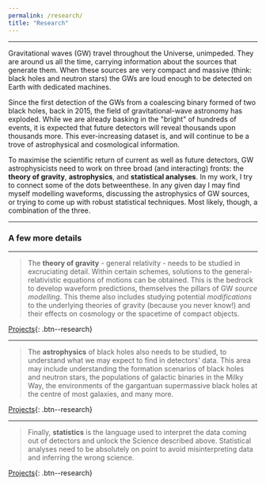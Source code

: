 ```yaml
---
permalink: /research/
title: "Research"
---
```


------------------

Gravitational waves (GW) travel throughout the Universe, unimpeded. They are around us all the time, carrying information about the sources that generate them. When these sources are very compact and massive (think: black holes and neutron stars) the GWs are loud enough to be detected on Earth with dedicated machines.

Since the first detection of the GWs from a coalescing binary formed of two black holes, back in 2015, the field of gravitational-wave astronomy has exploded. While we are already basking in the "bright" of hundreds of events, it is expected that future detectors will reveal thousands upon thousands more. This ever-increasing dataset is, and will continue to be a trove of astrophysical and cosmological information.

To maximise the scientific return of current as well as future detectors, GW astrophysicists need to work on three broad (and interacting) fronts: the **theory of gravity**, **astrophysics**, and **statistical analyses**. In my work, I try to connect some of the dots betweenthese. In any given day I may find myself modelling waveforms, discussing the astrophysics of GW sources, or trying to come up with robust statistical techniques. Most likely, though, a combination of the three.


------------------

### A few more details

------------------


>The **theory of gravity** - general relativity - needs to be studied in excruciating detail. Within certain schemes, solutions to the general-relativistic equations of motions can be obtained. This is the bedrock to develop waveform predictions, themselves the pillars of GW *source modelling*. This theme also includes studying potential *modifications* to the underlying theories of gravity (because you never know!) and their effects on cosmology or the spacetime of compact objects. 

[Projects](https://inspirehep.net/authors/1755036?ui-citation-summary=true){: .btn--research}


------------------


>The **astrophysics** of black holes also needs to be studied, to understand what we may expect to find in detectors' data. This area may include understanding the formation scenarios of black holes and neutron stars,  the populations of galactic binaries in the Milky Way, the environments of the gargantuan supermassive black holes at the centre of most galaxies, and many more. 

[Projects](https://inspirehep.net/authors/1755036?ui-citation-summary=true){: .btn--research}


------------------


>Finally, **statistics** is the language used to interpret the data coming out of detectors and unlock the Science described above. Statistical analyses need to be absolutely on point to avoid misinterpreting data and inferring the wrong science. 

[Projects](https://inspirehep.net/authors/1755036?ui-citation-summary=true){: .btn--research}
